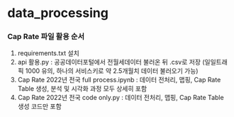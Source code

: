 # data_processing
### Cap Rate 파일 활용 순서
1) requirements.txt 설치
2) api 활용.py : 공공데이터포털에서 전월세데이터 불러온 뒤 .csv로 저장 (일일트래픽 1000 유의, 하나의 서비스키로 약 2.5개월치 데이터 불러오기 가능)
3) Cap Rate 2022년 전국 full process.ipynb : 데이터 전처리, 맵핑, Cap Rate Table 생성, 분석 및 시각화 과정 모두 상세히 포함
4) Cap Rate 2022년 전국 code only.py : 데이터 전처리, 맵핑, Cap Rate Table 생성 코드만 포함
